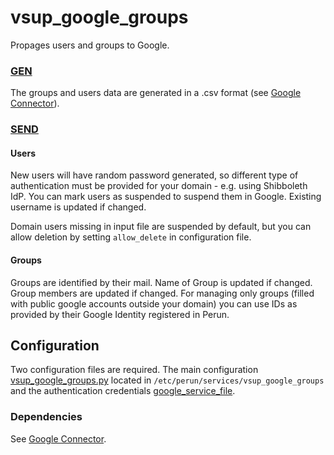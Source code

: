 # vsup_google_groups

Propages users and groups to Google.

### [GEN](../concepts/gen.md)

The groups and users data are generated in a .csv format (see [Google Connector](../modules/google_connector.md)).

### [SEND](../concepts/send.md)
#### Users
New users will have random password generated, so different type of authentication must be provided for
your domain - e.g. using Shibboleth IdP. You can mark users as suspended to suspend them in Google.
Existing username is updated if changed.

Domain users missing in input file are suspended by default, but you can allow deletion by setting 
`allow_delete` in configuration file.

#### Groups
Groups are identified by their mail. Name of Group is updated if changed. Group members are updated if changed.
For managing only groups (filled with public google accounts outside your domain) you can use IDs as provided 
by their Google Identity registered in Perun.

## Configuration
Two configuration files are required. The main configuration [vsup_google_groups.py](../configurations/vsup_google_groups.py)
located in `/etc/perun/services/vsup_google_groups` and the authentication 
credentials [google_service_file](../configurations/google_service_file).

### Dependencies
See [Google Connector](../modules/google_connector.md).

